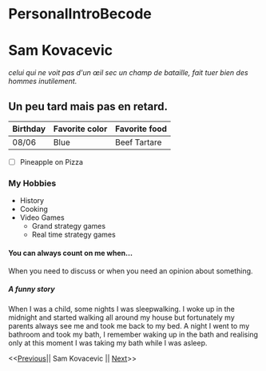# PersonalIntroBecode

# Sam Kovacevic
*celui qui ne voit pas d'un œil sec un champ de bataille, fait tuer bien des hommes inutilement.*
## Un peu tard mais pas en retard.

| Birthday | Favorite color | Favorite food |
| ----------- | ----------- | ----------- |
| 08/06 | Blue | Beef Tartare |
- [ ] Pineapple on Pizza

### My Hobbies

- History
- Cooking
- Video Games
    - Grand strategy games
    - Real time strategy games

#### You can always count on me when...

When you need to discuss or when you need an opinion about something.

##### A funny story

When I was a child, some nights I was sleepwalking. I woke up in the midnight and started walking all around my house but fortunately my parents always see me and took me back to my bed. A night I went to my bathroom and took my bath, I remember waking up in the bath and realising only at this moment I was taking my bath while I was asleep.

<<[Previous]()|| Sam Kovacevic || [Next]()>>


